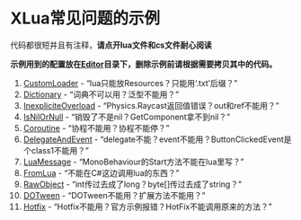 # XLua常见问题的示例

代码都很短并且有注释，**请点开lua文件和cs文件耐心阅读**

**示例用到的配置放在[Editor](Editor)目录下，删除示例前请根据需要拷贝其中的代码。**

1. [CustomLoader](00_CustomLoader) - “lua只能放Resources？只能用‘.txt’后缀？”
1. [Dictionary](01_Dictionary) - “词典不可以用？泛型不能用？”
1. [InexpliciteOverload](02_InexpliciteOverload) - “Physics.Raycast返回值错误？out和ref不能用？”
1. [IsNilOrNull](03_IsNilOrNull) - “销毁了不是nil？GetComponent拿不到nil？”
1. [Coroutine](04_Coroutine) - “协程不能用？协程不能停？”
1. [DelegateAndEvent](05_DelegateAndEvent) - “delegate不能？event不能用？ButtonClickedEvent是个class1不能用？”
1. [LuaMessage](06_LuaMessage) - “MonoBehaviour的Start方法不能在lua里写？”
1. [FromLua](07_FromLua) - “不能在C#这边调用lua的东西？”
1. [RawObject](08_RawObject) - “int传过去成了long？byte[]传过去成了string？”
1. [DOTween](09_DOTween) - “DOTween不能用？扩展方法不能用？”
1. [Hotfix](10_Hotfix) - “Hotfix不能用？官方示例报错？HotFix不能调用原来的方法？”
